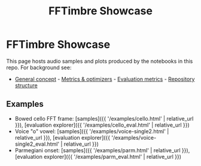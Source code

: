 ﻿---
layout: default
title: FFTimbre Showcase
---

<link rel="stylesheet" href="{{ '/assets/style.css' | relative_url }}">

# FFTimbre Showcase

This page hosts audio samples and plots produced by the notebooks in this repo. For background see:
- [General concept](https://github.com/egorpol/FFTimbre#general-concept) - [Metrics & optimizers](https://github.com/egorpol/FFTimbre#metrics-and-optimizers) - [Evaluation metrics](https://github.com/egorpol/FFTimbre#evaluation-metrics-lower-is-better-unless-noted) - [Repository structure](https://github.com/egorpol/FFTimbre#repository-structure)

## Examples
- Bowed cello FFT frame: [samples]({{ '/examples/cello.html' | relative_url }}), [evaluation explorer]({{ '/examples/cello_eval.html' | relative_url }})
- Voice "o" vowel: [samples]({{ '/examples/voice-single2.html' | relative_url }}), [evaluation explorer]({{ '/examples/voice-single2_eval.html' | relative_url }})
- Parmegiani onset: [samples]({{ '/examples/parm.html' | relative_url }}), [evaluation explorer]({{ '/examples/parm_eval.html' | relative_url }})

